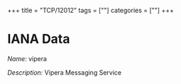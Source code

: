 +++
title = "TCP/12012"
tags = [""]
categories = [""]
+++

# IANA Data

_Name:_ vipera

_Description:_ Vipera Messaging Service

